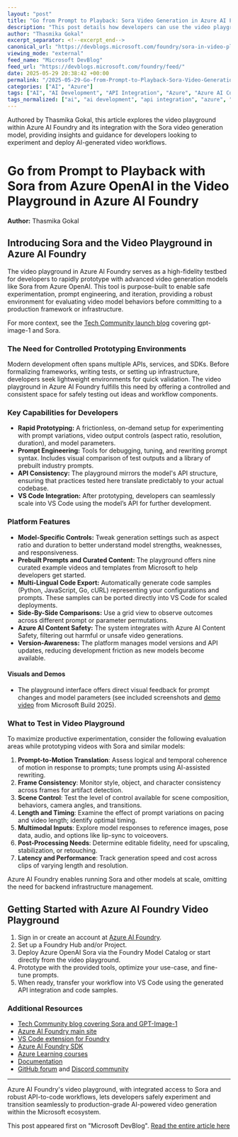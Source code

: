```yaml
---
layout: "post"
title: "Go from Prompt to Playback: Sora Video Generation in Azure AI Foundry's Video Playground"
description: "This post details how developers can use the video playground in Azure AI Foundry to prototype video generation with the Sora model from Azure OpenAI. It covers features like prompt optimization, API integration, multi-lingual code export, and Azure AI Content Safety for streamlined and scalable video creation."
author: "Thasmika Gokal"
excerpt_separator: <!--excerpt_end-->
canonical_url: "https://devblogs.microsoft.com/foundry/sora-in-video-playground/"
viewing_mode: "external"
feed_name: "Microsoft DevBlog"
feed_url: "https://devblogs.microsoft.com/foundry/feed/"
date: 2025-05-29 20:38:42 +00:00
permalink: "/2025-05-29-Go-from-Prompt-to-Playback-Sora-Video-Generation-in-Azure-AI-Foundrys-Video-Playground.html"
categories: ["AI", "Azure"]
tags: ["AI", "AI Development", "API Integration", "Azure", "Azure AI Content Safety", "Azure AI Foundry", "Azure OpenAI", "Developer Tools", "Model Prototyping", "Multi Lingual Code Samples", "News", "Prompt Engineering", "Sora", "Video Generation", "Visual Studio Code"]
tags_normalized: ["ai", "ai development", "api integration", "azure", "azure ai content safety", "azure ai foundry", "azure openai", "developer tools", "model prototyping", "multi lingual code samples", "news", "prompt engineering", "sora", "video generation", "visual studio code"]
---
```


Authored by Thasmika Gokal, this article explores the video playground within Azure AI Foundry and its integration with the Sora video generation model, providing insights and guidance for developers looking to experiment and deploy AI-generated video workflows.<!--excerpt_end-->

# Go from Prompt to Playback with Sora from Azure OpenAI in the Video Playground in Azure AI Foundry

**Author:** Thasmika Gokal

## Introducing Sora and the Video Playground in Azure AI Foundry

The video playground in Azure AI Foundry serves as a high-fidelity testbed for developers to rapidly prototype with advanced video generation models like Sora from Azure OpenAI. This tool is purpose-built to enable safe experimentation, prompt engineering, and iteration, providing a robust environment for evaluating video model behaviors before committing to a production framework or infrastructure.

For more context, see the [Tech Community launch blog](https://techcommunity.microsoft.com/blog/azure-ai-services-blog/unlock-new-dimensions-of-creativity-gpt-image-1-and-sora/4414972) covering gpt-image-1 and Sora.

### The Need for Controlled Prototyping Environments

Modern development often spans multiple APIs, services, and SDKs. Before formalizing frameworks, writing tests, or setting up infrastructure, developers seek lightweight environments for quick validation. The video playground in Azure AI Foundry fulfills this need by offering a controlled and consistent space for safely testing out ideas and workflow components.

### Key Capabilities for Developers

- **Rapid Prototyping:** A frictionless, on-demand setup for experimenting with prompt variations, video output controls (aspect ratio, resolution, duration), and model parameters.
- **Prompt Engineering:** Tools for debugging, tuning, and rewriting prompt syntax. Includes visual comparison of test outputs and a library of prebuilt industry prompts.
- **API Consistency:** The playground mirrors the model's API structure, ensuring that practices tested here translate predictably to your actual codebase.
- **VS Code Integration:** After prototyping, developers can seamlessly scale into VS Code using the model’s API for further development.

### Platform Features

- **Model-Specific Controls:** Tweak generation settings such as aspect ratio and duration to better understand model strengths, weaknesses, and responsiveness.
- **Prebuilt Prompts and Curated Content:** The playground offers nine curated example videos and templates from Microsoft to help developers get started.
- **Multi-Lingual Code Export:** Automatically generate code samples (Python, JavaScript, Go, cURL) representing your configurations and prompts. These samples can be ported directly into VS Code for scaled deployments.
- **Side-By-Side Comparisons:** Use a grid view to observe outcomes across different prompt or parameter permutations.
- **Azure AI Content Safety:** The system integrates with Azure AI Content Safety, filtering out harmful or unsafe video generations.
- **Version-Awareness:** The platform manages model versions and API updates, reducing development friction as new models become available.

#### Visuals and Demos

- The playground interface offers direct visual feedback for prompt changes and model parameters (see included screenshots and [demo video](https://youtu.be/HfgMrIuM1Ng) from Microsoft Build 2025).

### What to Test in Video Playground

To maximize productive experimentation, consider the following evaluation areas while prototyping videos with Sora and similar models:

1. **Prompt-to-Motion Translation**: Assess logical and temporal coherence of motion in response to prompts; tune prompts using AI-assisted rewriting.
2. **Frame Consistency**: Monitor style, object, and character consistency across frames for artifact detection.
3. **Scene Control**: Test the level of control available for scene composition, behaviors, camera angles, and transitions.
4. **Length and Timing**: Examine the effect of prompt variations on pacing and video length; identify optimal timing.
5. **Multimodal Inputs**: Explore model responses to reference images, pose data, audio, and options like lip-sync to voiceovers.
6. **Post-Processing Needs**: Determine editable fidelity, need for upscaling, stabilization, or retouching.
7. **Latency and Performance**: Track generation speed and cost across clips of varying length and resolution.

Azure AI Foundry enables running Sora and other models at scale, omitting the need for backend infrastructure management.

## Getting Started with Azure AI Foundry Video Playground

1. Sign in or create an account at [Azure AI Foundry](https://ai.azure.com/?cid=devblogs).
2. Set up a Foundry Hub and/or Project.
3. Deploy Azure OpenAI Sora via the Foundry Model Catalog or start directly from the video playground.
4. Prototype with the provided tools, optimize your use-case, and fine-tune prompts.
5. When ready, transfer your workflow into VS Code using the generated API integration and code samples.

### Additional Resources

- [Tech Community blog covering Sora and GPT-Image-1](https://techcommunity.microsoft.com/blog/azure-ai-services-blog/unlock-new-dimensions-of-creativity-gpt-image-1-and-sora/4414972)
- [Azure AI Foundry main site](https://ai.azure.com/?cid=devblogs)
- [VS Code extension for Foundry](https://marketplace.visualstudio.com/items?itemName=TeamsDevApp.vscode-ai-foundry)
- [Azure AI Foundry SDK](https://aka.ms/aifoundrysdk)
- [Azure Learning courses](https://aka.ms/CreateAgenticAISolutions)
- [Documentation](https://learn.microsoft.com/azure/ai-foundry/)
- [GitHub forum](https://aka.ms/azureaifoundry/forum) and [Discord community](https://aka.ms/azureaifoundry/discord)

---

Azure AI Foundry's video playground, with integrated access to Sora and robust API-to-code workflows, lets developers safely experiment and transition seamlessly to production-grade AI-powered video generation within the Microsoft ecosystem.

This post appeared first on "Microsoft DevBlog". [Read the entire article here](https://devblogs.microsoft.com/foundry/sora-in-video-playground/)
